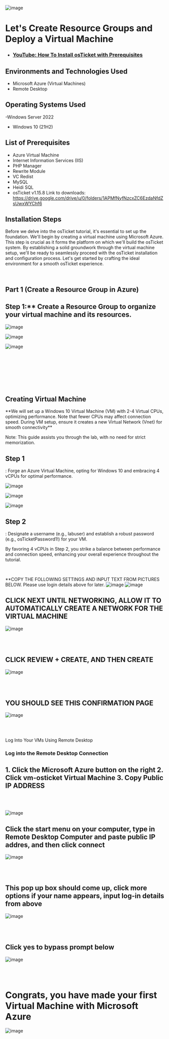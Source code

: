 ![image](https://github.com/Bybburnam/resource-groups-virtual-machines/assets/102566114/34356d73-925a-41a7-86ee-3da10a04aa39)


<h1>Let's Create Resource Groups and Deploy a Virtual Machine</h1>

- ### [YouTube: How To Install osTicket with Prerequisites](https://www.youtube.com)

<h2>Environments and Technologies Used</h2>

- Microsoft Azure (Virtual Machines)
- Remote Desktop

<h2>Operating Systems Used </h2>

-Windows Server 2022
- Windows 10</b> (21H2)

<h2>List of Prerequisites</h2>

- Azure Virtual Machine
- Internet Information Services (IIS)
- PHP Manager
- Rewrite Module
- VC Redist
- MySQL
- Heidi SQL
- osTicket v1.15.8
Link to downloads: https://drive.google.com/drive/u/0/folders/1APMfNyfNzcxZC6EzdaNfdZsUwxWYChf6

<h2>Installation Steps</h2>

<p>
Before we delve into the osTicket tutorial, it's essential to set up the foundation. We'll begin by creating a virtual machine using Microsoft Azure. This step is crucial as it forms the platform on which we'll build the osTicket system. By establishing a solid groundwork through the virtual machine setup, we'll be ready to seamlessly proceed with the osTicket installation and configuration process. Let's get started by crafting the ideal environment for a smooth osTicket experience.
</p>
<br />


<h2>Part 1 (Create a Resource Group in Azure)</h2>

<h2>Step 1:** Create a Resource Group to organize your virtual machine and its resources.</h2>

![image](https://github.com/Bybburnam/resource-groups-virtual-machines/assets/102566114/e592152b-96fb-407e-b387-2a89ec4bd9ff)

![image](https://github.com/Bybburnam/ostickets-prereqs/assets/102566114/e290ebd8-80be-423e-bd12-94d7c2c8fe27)

![image](https://github.com/Bybburnam/ostickets-prereqs/assets/102566114/30150b47-027f-421c-b09a-a8bad532a8ca) 

<br />
<br />
<br />
<br />
<br />
<br />
<h2>Creating Virtual Machine</h2>
**We will set up a Windows 10 Virtual Machine (VM) with 2-4 Virtual CPUs, optimizing performance. Note that fewer CPUs may affect connection speed. During VM setup, ensure it creates a new Virtual Network (Vnet) for smooth connectivity**

Note: This guide assists you through the lab, with no need for strict memorization.

<h2>Step 1</h2>: Forge an Azure Virtual Machine, opting for Windows 10 and embracing 4 vCPUs for optimal performance.

![image](https://github.com/Bybburnam/ostickets-prereqs/assets/102566114/8fb96362-cafe-441d-9519-07f650146c47) 

![image](https://github.com/Bybburnam/ostickets-prereqs/assets/102566114/9160735d-37dd-4a79-a3ea-08af3ec00110) 

![image](https://github.com/Bybburnam/ostickets-prereqs/assets/102566114/976f60b0-fa6a-40e0-9059-a3d77eec7b66) 

<h2>Step 2</h2>: Designate a username (e.g., labuser) and establish a robust password (e.g., osTicketPassword1!) for your VM.

By favoring 4 vCPUs in Step 2, you strike a balance between performance and connection speed, enhancing your overall experience throughout the tutorial.</p>
<br />

**COPY THE FOLLOWING SETTINGS AND INPUT TEXT FROM PICTURES BELOW. Please use login details above for later.
![image](https://github.com/Bybburnam/ostickets-prereqs/assets/102566114/895f5d91-d9f5-41b5-b232-d682b2451c28) ![image](https://github.com/Bybburnam/ostickets-prereqs/assets/102566114/aed77136-6ee1-4a6f-886a-2704b0c6f461)


<h2>CLICK NEXT UNTIL NETWORKING, ALLOW IT TO AUTOMATICALLY CREATE A NETWORK FOR THE VIRTUAL MACHINE</h2>

![image](https://github.com/Bybburnam/ostickets-prereqs/assets/102566114/3bfd89d3-38ca-4404-aaa4-63d42c3f6658)

<br />
<br />

<h2>CLICK REVIEW + CREATE, AND THEN CREATE</h2>

![image](https://github.com/Bybburnam/ostickets-prereqs/assets/102566114/4931b4ac-6244-4901-837b-765004d280b5)<br />

<br />
<br />

<h2>YOU SHOULD SEE THIS CONFIRMATION PAGE</h2>

![image](https://github.com/Bybburnam/ostickets-prereqs/assets/102566114/7b908088-9212-4a8f-ac10-733f7326266b)

<br />
<br />

<h21>Log Into Your VMs Using Remote Desktop</h2>
<h3>Log into the Remote Desktop Connection</h3>

<h2>1. Click the Microsoft Azure button on the right
2. Click vm-osticket Virtual Machine
3. Copy Public IP ADDRESS</h2>

<br />
<br />

![image](https://github.com/Bybburnam/resource-groups-virtual-machines/assets/102566114/8d4a59d2-60a6-4d0d-a587-21a5e1c57837)

<h2>Click the start menu on your computer, type in Remote Desktop Computer and paste public IP addres, and then click connect</h2>

![image](https://github.com/Bybburnam/resource-groups-virtual-machines/assets/102566114/562477fb-a047-4e45-8b92-182476c8f1fa)

<br />
<br />
<h2>This pop up box should come up, click more options if your name appears, input log-in details from above</h2>

![image](https://github.com/Bybburnam/resource-groups-virtual-machines/assets/102566114/ef82fbfe-8f02-4ed7-a22a-9278af1d7c56)

<br />
<br />

<h2>Click yes to bypass prompt below</h2>

![image](https://github.com/Bybburnam/resource-groups-virtual-machines/assets/102566114/09b554e2-5d42-4870-aecd-d8205d68f24e)

<br />
<br />

<h1>Congrats, you have made your first Virtual Machine with Microsoft Azure</h1>

![image](https://github.com/Bybburnam/resource-groups-virtual-machines/assets/102566114/d8637853-1fa7-49f0-8e09-9135ae9fd4f0)
